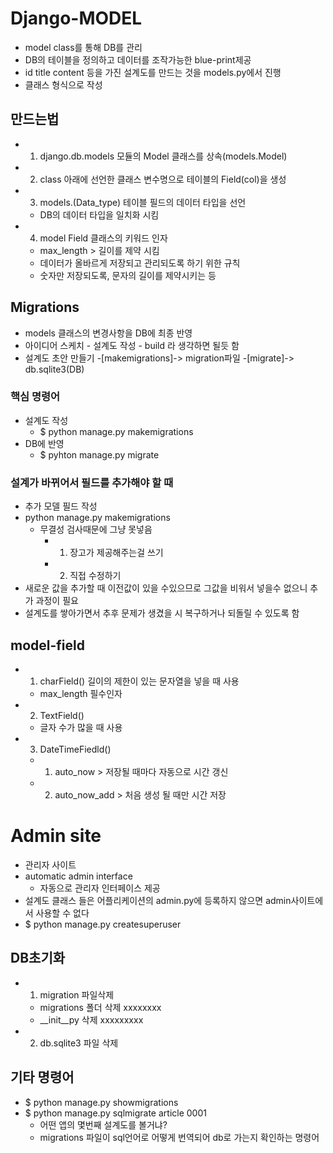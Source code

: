 # Django-MODEL
- model class를 통해 DB를 관리
- DB의 테이블을 정의하고 데이터를 조작가능한 blue-print제공
- id title content 등을 가진 설계도를 만드는 것을 models.py에서 진행
- 클래스 형식으로 작성

## 만드는법
- 1. django.db.models 모듈의 Model 클래스를 상속(models.Model)
- 2. class 아래에 선언한 클래스 변수명으로 테이블의 Field(col)을 생성
- 3. models.(Data_type) 테이블 필드의 데이터 타입을 선언
    - DB의 데이터 타입을 일치화 시킴
- 4. model Field 클래스의 키워드 인자
    - max_length > 길이를 제약 시킴
    - 데이터가 올바르게 저장되고 관리되도록 하기 위한 규칙
    - 숫자만 저장되도록, 문자의 길이를 제약시키는 등

## Migrations
- models 클래스의 변경사항을 DB에 최종 반영
- 아이디어 스케치 - 설계도 작성 - build 라 생각하면 될듯 함
- 설계도 초안 만들기 -[makemigrations]-> migration파일 -[migrate]-> db.sqlite3(DB)

### 핵심 명령어
- 설계도 작성
  - $ python manage.py makemigrations
- DB에 반영
  - $ pyhton manage.py migrate

### 설계가 바뀌어서 필드를 추가해야 할 때
- 추가 모델 필드 작성
- python manage.py makemigrations
  - 무결성 검사때문에 그냥 못넣음
    - 1. 장고가 제공해주는걸 쓰기
    - 2. 직접 수정하기
- 새로운 값을 추가할 때 이전값이 있을 수있으므로 그값을 비워서 넣을수 없으니 추가 과정이 필요
- 설계도를 쌓아가면서 추후 문제가 생겼을 시 복구하거나 되돌릴 수 있도록 함

## model-field
- 1. charField() 길이의 제한이 있는 문자열을 넣을 때 사용
  - max_length 필수인자
- 2. TextField()
  - 글자 수가 많을 때 사용
- 3. DateTimeFiedld()
  - 1. auto_now > 저장될 때마다 자동으로 시간 갱신
  - 2. auto_now_add > 처음 생성 될 때만 시간 저장

# Admin site
- 관리자 사이트
- automatic admin interface
  - 자동으로 관리자 인터페이스 제공
- 설계도 클래스 들은 어플리케이션의 admin.py에 등록하지 않으면 admin사이트에서 사용할 수 없다
- $ python manage.py createsuperuser

## DB초기화
- 1. migration 파일삭제
  - migrations 폴더 삭제 xxxxxxxx
  - __init__py 삭제 xxxxxxxxx
- 2. db.sqlite3 파일 삭제

## 기타 명령어
- $ python manage.py showmigrations
- $ python manage.py sqlmigrate article 0001
  - 어떤 앱의 몇번째 설계도를 볼거냐?
  - migrations 파일이 sql언어로 어떻게 번역되어 db로 가는지 확인하는 명령어